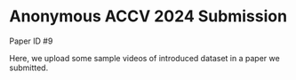 # Anonymous ACCV 2024 Submission
Paper ID #9

Here, we upload some sample videos of introduced dataset in a paper we submitted.
